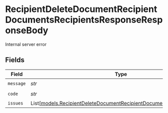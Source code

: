 # RecipientDeleteDocumentRecipientDocumentsRecipientsResponseResponseBody

Internal server error


## Fields

| Field                                                                                                                                            | Type                                                                                                                                             | Required                                                                                                                                         | Description                                                                                                                                      |
| ------------------------------------------------------------------------------------------------------------------------------------------------ | ------------------------------------------------------------------------------------------------------------------------------------------------ | ------------------------------------------------------------------------------------------------------------------------------------------------ | ------------------------------------------------------------------------------------------------------------------------------------------------ |
| `message`                                                                                                                                        | *str*                                                                                                                                            | :heavy_check_mark:                                                                                                                               | N/A                                                                                                                                              |
| `code`                                                                                                                                           | *str*                                                                                                                                            | :heavy_check_mark:                                                                                                                               | N/A                                                                                                                                              |
| `issues`                                                                                                                                         | List[[models.RecipientDeleteDocumentRecipientDocumentsRecipientsIssues](../models/recipientdeletedocumentrecipientdocumentsrecipientsissues.md)] | :heavy_minus_sign:                                                                                                                               | N/A                                                                                                                                              |